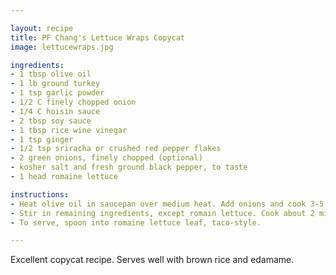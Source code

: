 ```yaml
---

layout: recipe
title: PF Chang's Lettuce Wraps Copycat
image: lettucewraps.jpg

ingredients:
- 1 tbsp olive oil
- 1 lb ground turkey
- 1 tsp garlic powder
- 1/2 C finely chopped onion
- 1/4 C hoisin sauce
- 2 tbsp soy sauce
- 1 tbsp rice wine vinegar
- 1 tsp ginger
- 1/2 tsp sriracha or crushed red pepper flakes
- 2 green onions, finely chopped (optional)
- kosher salt and fresh ground black pepper, to taste
- 1 head romaine lettuce

instructions:
- Heat olive oil in saucepan over medium heat. Add onions and cook 3-5 minutes. Add ground turkey and cook until browned. Drain excess fat.
- Stir in remaining ingredients, except romain lettuce. Cook about 2 minutes.
- To serve, spoon into romaine lettuce leaf, taco-style.

---
```

Excellent copycat recipe. Serves well with brown rice and edamame.